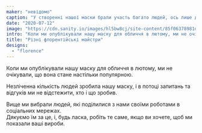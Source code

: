 ```yaml
---
maker: "невідомо"
caption: "У створенні нашої маски брали участь багато людей, ось лише деякі з них"
date: "2020-07-12"
image: "https://cdn.sanity.io/images/hl5bw8cj/site-content/85f06378981db4e6769579d583b5361e5b8b6e46-2000x1200.jpg"
intro: "Коли ми опублікували нашу маску для обличчя в лютому, ми не очікували, що вона стане настільки популярною."
title: "Різні флорентійські майстри"
designs:
  - "florence"
---
```



Коли ми опублікували нашу маску для обличчя в лютому, ми не очікували, що вона стане настільки популярною.

Незліченна кількість людей зробила нашу маску, і в потоці запитань та відгуків ми не відстежити, хто і що зробив.

Вище ми вибрали людей, які поділилися з нами своїми роботами в соціальних мережах.  
Дякуємо їм за це, і, будь ласка, робіть те саме, якщо ви хочете, щоб ми показали ваші вироби.

